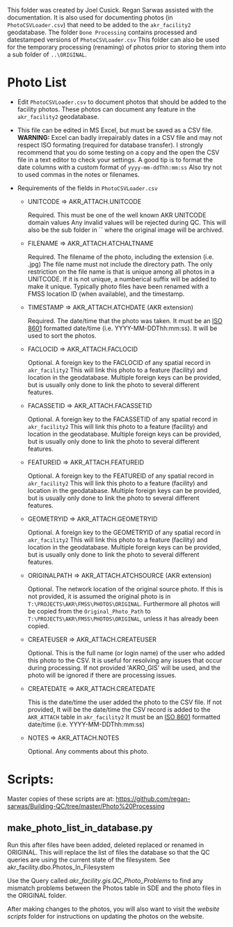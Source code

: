 This folder was created by Joel Cusick.  Regan Sarwas assisted with the documentation.
It is also used for documenting photos (in `PhotoCSVLoader.csv`) that need 
to be added to the `akr_facility2` geodatabase.
The folder `Done Processing` contains processed and datestamped versions of
`PhotoCSVLoader.csv`
This folder can also be used for the temporary processing (renaming) of photos
prior to storing them into a sub folder of `..\ORIGINAL`.

Photo List
==========
* Edit `PhotoCSVLoader.csv` to document photos that should be added to the
  facility photos.  These photos can document any feature in the `akr_facility2`
  geodatabase.

* This file can be edited in MS Excel, but must be saved as a CSV file.
  **WARNING:** Excel can badly irrepairably dates in a CSV file and may not respect
  ISO formating (required for database transfer). I strongly recommend that you do some
  testing on a copy and the open the CSV file in a text editor to check your settings.
  A good tip is to format the date columns with a custom format of `yyyy-mm-ddThh:mm:ss`
  Also try not to used commas in the notes or filenames.

* Requirements of the fields in `PhotoCSVLoader.csv`

  * UNITCODE => AKR_ATTACH.UNITCODE
    
    Required.  This must be one of the well known AKR UNITCODE domain values
    Any invalid values will be rejected during QC.  This will also be the sub folder
    in `` where the original image will be archived.

  * FILENAME => AKR_ATTACH.ATCHALTNAME
    
    Required.  The filename of the photo, including the extension (i.e. .jpg)
    The file name must not include the directory path.  The only restriction on the
    file name is that is unique among all photos in a UNITCODE.  If it is not unique,
    a numberical suffix will be added to make it unique.
    Typically photo files have been renamed with a FMSS location ID (when available),
    and the timestamp.

  * TIMESTAMP => AKR_ATTACH.ATCHDATE (AKR extension)
    
    Required. The date/time that the photo was taken.  It must be
    an [ISO 8601](https://en.wikipedia.org/wiki/ISO_8601) formatted date/time
    (i.e. YYYY-MM-DDThh:mm:ss).  It will be used to sort the photos.

  * FACLOCID => AKR_ATTACH.FACLOCID
    
    Optional. A foreign key to the FACLOCID of any spatial record in `akr_facility2`
    This will link this photo to a feature (facility) and location in the geodatabase.
    Multiple foreign keys can be provided, but is usually only done to link the photo
    to several different features.
 
  * FACASSETID => AKR_ATTACH.FACASSETID
    
    Optional. A foreign key to the FACASSETID of any spatial record in `akr_facility2`
    This will link this photo to a feature (facility) and location in the geodatabase.
    Multiple foreign keys can be provided, but is usually only done to link the photo
    to several different features.
 
  * FEATUREID => AKR_ATTACH.FEATUREID
    
    Optional. A foreign key to the FEATUREID of any spatial record in `akr_facility2`
    This will link this photo to a feature (facility) and location in the geodatabase.
    Multiple foreign keys can be provided, but is usually only done to link the photo
    to several different features.

  * GEOMETRYID => AKR_ATTACH.GEOMETRYID
    
    Optional. A foreign key to the GEOMETRYID of any spatial record in `akr_facility2`
    This will link this photo to a feature (facility) and location in the geodatabase.
    Multiple foreign keys can be provided, but is usually only done to link the photo
    to several different features.
 
  * ORIGINALPATH => AKR_ATTACH.ATCHSOURCE (AKR extension)
    
    Optional. The network location of the original source photo.
    If this is not provided, it is assumed the original photo is in
    `T:\PROJECTS\AKR\FMSS\PHOTOS\ORIGINAL`. Furthermore all photos will be copied from
    the `Original_Photo_Path` to `T:\PROJECTS\AKR\FMSS\PHOTOS\ORIGINAL`, unless it has
    already been copied.
 
  * CREATEUSER => AKR_ATTACH.CREATEUSER
    
    Optional. This is the full name (or login name) of the user who added
    this photo to the CSV.  It is useful for resolving any issues that occur during processing.
    If not provided 'AKRO_GIS' will be used, and the photo will be ignored if there are
    processing issues.
 
  * CREATEDATE => AKR_ATTACH.CREATEDATE
    
    This is the date/time the user added the photo to the CSV file.  If not provided,
    It will be the date/time the CSV record is added to the `AKR_ATTACH` table in `akr_facility2`
    It must be an [ISO 8601](https://en.wikipedia.org/wiki/ISO_8601) formatted date/time
    (i.e. YYYY-MM-DDThh:mm:ss)
 
  * NOTES => AKR_ATTACH.NOTES
    
    Optional. Any comments about this photo.

Scripts:
========
 Master copies of these scripts are at:
 https://github.com/regan-sarwas/Building-QC/tree/master/Photo%20Processing
 
 make_photo_list_in_database.py
 ------------------------------
 Run this after files have been added, deleted replaced or renamed in ORIGINAL.
 This will replace the list of files the database so that the QC queries are using
 the current state of the filesystem. See akr_facility.dbo.Photos_In_Filesystem 

 Use the Query called *akr_facility.gis.QC_Photo_Problems* to find any mismatch problems
 between the Photos table in SDE and the photo files in the ORIGINAL folder.

 After making changes to the photos, you will also want to visit the *website scripts*
 folder for instructions on updating the photos on the website.
